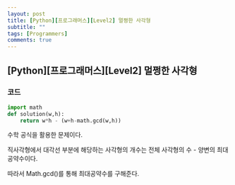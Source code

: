 ```yaml
---
layout: post
title: [Python][프로그래머스][Level2] 멀쩡한 사각형
subtitle: ""
tags: [Programmers]
comments: true
---
```


## [Python][프로그래머스][Level2] 멀쩡한 사각형

### 코드

```python
import math
def solution(w,h):
    return w*h - (w+h-math.gcd(w,h))
```

수학 공식을 활용한 문제이다.

직사각형에서 대각선 부분에 해당하는 사각형의 개수는 전체 사각형의 수 - 양변의 최대공약수이다.

따라서 Math.gcd()를 통해 최대공약수를 구해준다.